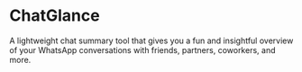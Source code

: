 # ChatGlance
A lightweight chat summary tool that gives you a fun and insightful overview of your WhatsApp conversations with friends, partners, coworkers, and more.
